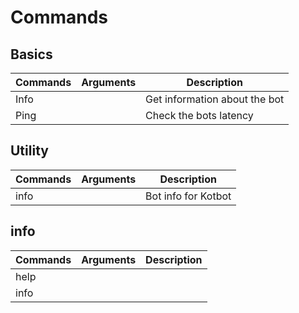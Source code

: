 # Commands

## Basics
| Commands | Arguments | Description                   |
|----------|-----------|-------------------------------|
| Info     |           | Get information about the bot |
| Ping     |           | Check the bots latency        |

## Utility
| Commands | Arguments | Description         |
|----------|-----------|---------------------|
| info     |           | Bot info for Kotbot |

## info
| Commands | Arguments | Description |
|----------|-----------|-------------|
| help     |           |             |
| info     |           |             |

